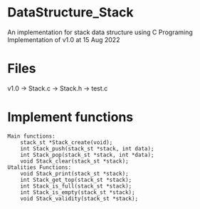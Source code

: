 # DataStructure_Stack
An implementation for stack data structure using C Programing
Implementation of v1.0 at 15 Aug 2022

# Files
v1.0  -> Stack.c
      -> Stack.h
      -> test.c 
      
# Implement functions	
	Main functions:	
        stack_st *Stack_create(void);
        int Stack_push(stack_st *stack, int data);
        int Stack_pop(stack_st *stack, int *data);
        void Stack_clear(stack_st *stack);
	Utalities Functions:	
        void Stack_print(stack_st *stack);
        int Stack_get_top(stack_st *stack);
        int Stack_is_full(stack_st *stack);
        int Stack_is_empty(stack_st *stack);    
        void Stack_validity(stack_st *stack);
